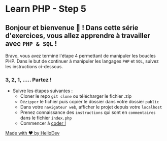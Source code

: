 # Learn PHP - Step 5

## Bonjour et bienvenue 👋 ! Dans cette série d'exercices, vous allez apprendre à travailler avec `PHP & SQL` !

Bravo, vous avez terminé l'étape 4 permettant de manipuler les boucles PHP. Dans le but de continuer à manipuler les langages `PHP` et `SQL`, suivez les instructions ci-dessous.

  ### 3, 2, 1, ..... Partez !

- Suivre les étapes suivantes : 
  - Cloner le repo `git clone` ou télécharger le fichier .zip
  - `Dézipper` le fichier puis copier le dossier dans votre dossier `public`
  - Dans votre `navigateur web`, afficher le projet depuis votre `localhost`
  - Prenez connaissance des `instructions` qui sont en `commentaires` dans le fichier `index.php`
  - Commencer à [coder !](https://www.php.net/docs.php)



[Made with ❤️ by HelloDev](https://hello-dev.fr)


